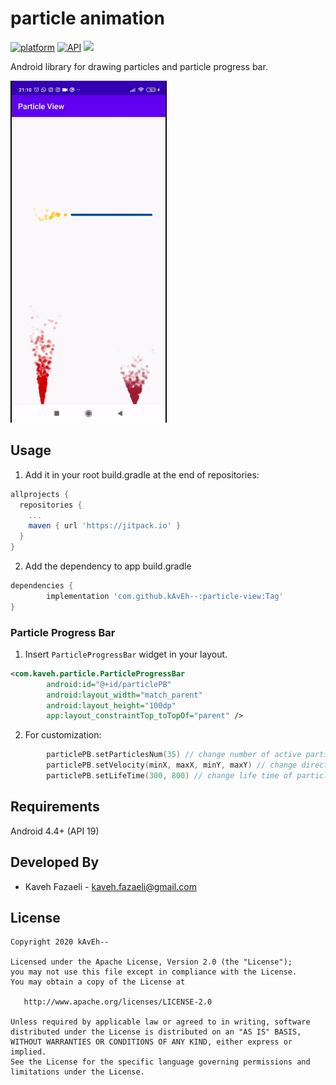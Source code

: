 # particle animation

[![platform](https://img.shields.io/badge/platform-Android-green.svg)](https://www.android.com)
[![API](https://img.shields.io/badge/API-19%2B-brightgreen.svg?style=flat)](https://android-arsenal.com/api?level=19)
[![](https://jitpack.io/v/kAvEh--/particle-view.svg)](https://jitpack.io/#kAvEh--/particle-view)

Android library for drawing particles and particle progress bar.

[<img src="screenshot/particle.gif" width="250" />]()

## Usage

1. Add it in your root build.gradle at the end of repositories:
```groovy
allprojects {
  repositories {
    ...
    maven { url 'https://jitpack.io' }
  }
}
```
2. Add the dependency to app build.gradle
```groovy
dependencies {
        implementation 'com.github.kAvEh--:particle-view:Tag'
}
```

### Particle Progress Bar
1. Insert `ParticleProgressBar` widget in your layout.
```xml
<com.kaveh.particle.ParticleProgressBar
        android:id="@+id/particlePB"
        android:layout_width="match_parent"
        android:layout_height="100dp"
        app:layout_constraintTop_toTopOf="parent" />
```
2. For customization:
```kotlin
        particlePB.setParticlesNum(35) // change number of active particle
        particlePB.setVelocity(minX, maxX, minY, maxY) // change direction of particle. Random between min and max
        particlePB.setLifeTime(300, 800) // change life time of particle
```

## Requirements
Android 4.4+ (API 19)

## Developed By
* Kaveh Fazaeli - <kaveh.fazaeli@gmail.com>

## License

    Copyright 2020 kAvEh--

    Licensed under the Apache License, Version 2.0 (the "License");
    you may not use this file except in compliance with the License.
    You may obtain a copy of the License at

       http://www.apache.org/licenses/LICENSE-2.0

    Unless required by applicable law or agreed to in writing, software
    distributed under the License is distributed on an "AS IS" BASIS,
    WITHOUT WARRANTIES OR CONDITIONS OF ANY KIND, either express or implied.
    See the License for the specific language governing permissions and
    limitations under the License.

